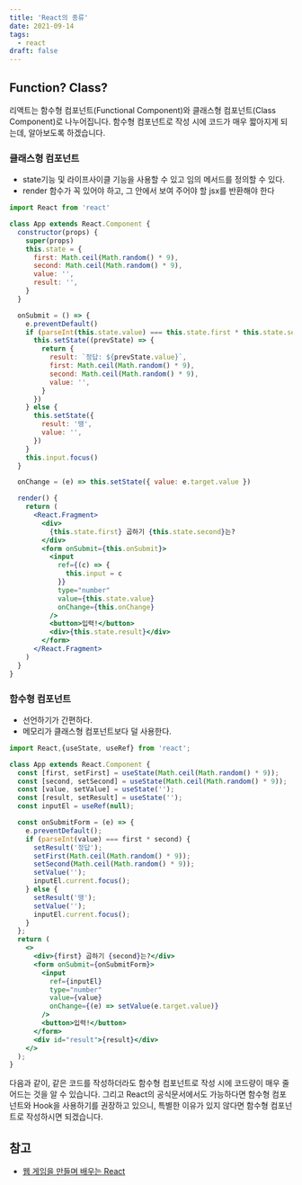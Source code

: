 ```yaml
---
title: 'React의 종류'
date: 2021-09-14
tags:
  - react
draft: false
---
```


## Function? Class?

리액트는 함수형 컴포넌트(Functional Component)와 클래스형 컴포넌트(Class Component)로 나누어집니다. 함수형 컴포넌트로 작성 시에 코드가 매우 짧아지게 되는데, 알아보도록 하겠습니다.

### 클래스형 컴포넌트

- state기능 및 라이프사이클 기능을 사용할 수 있고 임의 메서드를 정의할 수 있다.
- render 함수가 꼭 있어야 하고, 그 안에서 보여 주어야 할 jsx를 반환해야 한다

```jsx
import React from 'react'

class App extends React.Component {
  constructor(props) {
    super(props)
    this.state = {
      first: Math.ceil(Math.random() * 9),
      second: Math.ceil(Math.random() * 9),
      value: '',
      result: '',
    }
  }

  onSubmit = () => {
    e.preventDefault()
    if (parseInt(this.state.value) === this.state.first * this.state.second) {
      this.setState((prevState) => {
        return {
          result: `정답: ${prevState.value}`,
          first: Math.ceil(Math.random() * 9),
          second: Math.ceil(Math.random() * 9),
          value: '',
        }
      })
    } else {
      this.setState({
        result: '땡',
        value: '',
      })
    }
    this.input.focus()
  }

  onChange = (e) => this.setState({ value: e.target.value })

  render() {
    return (
      <React.Fragment>
        <div>
          {this.state.first} 곱하기 {this.state.second}는?
        </div>
        <form onSubmit={this.onSubmit}>
          <input
            ref={(c) => {
              this.input = c
            }}
            type="number"
            value={this.state.value}
            onChange={this.onChange}
          />
          <button>입력!</button>
          <div>{this.state.result}</div>
        </form>
      </React.Fragment>
    )
  }
}
```

### 함수형 컴포넌트

- 선언하기가 간편하다.
- 메모리가 클래스형 컴포넌트보다 덜 사용한다.

```jsx
import React,{useState, useRef} from 'react';

class App extends React.Component {
  const [first, setFirst] = useState(Math.ceil(Math.random() * 9));
  const [second, setSecond] = useState(Math.ceil(Math.random() * 9));
  const [value, setValue] = useState('');
  const [result, setResult] = useState('');
  const inputEl = useRef(null);

  const onSubmitForm = (e) => {
    e.preventDefault();
    if (parseInt(value) === first * second) {
      setResult('정답');
      setFirst(Math.ceil(Math.random() * 9));
      setSecond(Math.ceil(Math.random() * 9));
      setValue('');
      inputEl.current.focus();
    } else {
      setResult('땡');
      setValue('');
      inputEl.current.focus();
    }
  };
  return (
    <>
      <div>{first} 곱하기 {second}는?</div>
      <form onSubmit={onSubmitForm}>
        <input
          ref={inputEl}
          type="number"
          value={value}
          onChange={(e) => setValue(e.target.value)}
        />
        <button>입력!</button>
      </form>
      <div id="result">{result}</div>
    </>
  );
}
```

다음과 같이, 같은 코드를 작성하더라도 함수형 컴포넌트로 작성 시에 코드량이 매우 줄어드는 것을 알 수 있습니다. 그리고 React의 공식문서에서도 가능하다면 함수형 컴포넌트와 Hook을 사용하기를 권장하고 있으니, 특별한 이유가 있지 않다면 함수형 컴포넌트로 작성하시면 되겠습니다.

## 참고

- [웹 게임을 만들며 배우는 React](https://www.inflearn.com/course/web-game-react)

